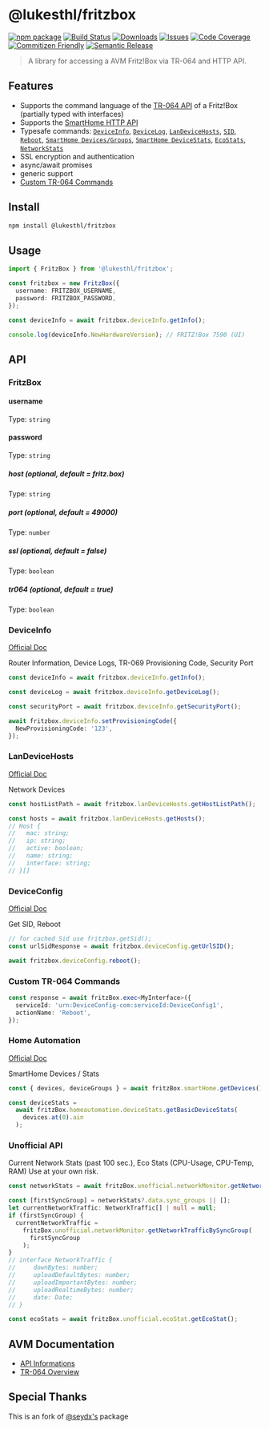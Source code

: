 # @lukesthl/fritzbox

[![npm package][npm-img]][npm-url]
[![Build Status][build-img]][build-url]
[![Downloads][downloads-img]][downloads-url]
[![Issues][issues-img]][issues-url]
[![Code Coverage][codecov-img]][codecov-url]
[![Commitizen Friendly][commitizen-img]][commitizen-url]
[![Semantic Release][semantic-release-img]][semantic-release-url]

> A library for accessing a AVM Fritz!Box via TR-064 and HTTP API.

## Features

- Supports the command language of the [TR-064 API](https://avm.de/fileadmin/user_upload/Global/Service/Schnittstellen/AVM_TR-064_overview.pdf) of a Fritz!Box (partially typed with interfaces)
- Supports the [SmartHome HTTP API](https://avm.de/fileadmin/user_upload/Global/Service/Schnittstellen/AHA-HTTP-Interface.pdf)
- Typesafe commands: [`DeviceInfo`](#DeviceInfo), [`DeviceLog`](#DeviceInfo), [`LanDeviceHosts`](#LanDeviceHosts), [`SID`](#DeviceConfig), [`Reboot`](DeviceConfig), [`SmartHome Devices/Groups`](#home-automation), [`SmartHome DeviceStats`](#home-automation), [`EcoStats`](#unofficial-api), [`NetworkStats`](#unofficial-api)
- SSL encryption and authentication
- async/await promises
- generic support
- [Custom TR-064 Commands](#custom-tr-064-commands)

## Install

```bash
npm install @lukesthl/fritzbox
```

## Usage

```ts
import { FritzBox } from '@lukesthl/fritzbox';

const fritzbox = new FritzBox({
  username: FRITZBOX_USERNAME,
  password: FRITZBOX_PASSWORD,
});

const deviceInfo = await fritzbox.deviceInfo.getInfo();

console.log(deviceInfo.NewHardwareVersion); // FRITZ!Box 7590 (UI)
```

## API

### FritzBox

#### username

Type: `string`

#### password

Type: `string`

##### host (optional, default = fritz.box)

Type: `string`

##### port (optional, default = 49000)

Type: `number`

##### ssl (optional, default = false)

Type: `boolean`

##### tr064 (optional, default = true)

Type: `boolean`

### DeviceInfo

[Official Doc](https://avm.de/fileadmin/user_upload/Global/Service/Schnittstellen/deviceinfoSCPD.pdf)

Router Information, Device Logs, TR-069 Provisioning Code, Security Port

```ts
const deviceInfo = await fritzbox.deviceInfo.getInfo();

const deviceLog = await fritzbox.deviceInfo.getDeviceLog();

const securityPort = await fritzbox.deviceInfo.getSecurityPort();

await fritzbox.deviceInfo.setProvisioningCode({
  NewProvisioningCode: '123',
});
```

### LanDeviceHosts

[Official Doc](https://avm.de/fileadmin/user_upload/Global/Service/Schnittstellen/hostsSCPD.pdf)

Network Devices

```ts
const hostListPath = await fritzbox.lanDeviceHosts.getHostListPath();

const hosts = await fritzbox.lanDeviceHosts.getHosts();
// Host {
//   mac: string;
//   ip: string;
//   active: boolean;
//   name: string;
//   interface: string;
// }[]
```

### DeviceConfig

[Official Doc](https://avm.de/fileadmin/user_upload/Global/Service/Schnittstellen/deviceconfigSCPD.pdf)

Get SID, Reboot

```ts
// for cached Sid use fritzbox.getSid();
const urlSidResponse = await fritzbox.deviceConfig.getUrlSID();

await fritzbox.deviceConfig.reboot();
```

### Custom TR-064 Commands

```ts
const response = await fritzBox.exec<MyInterface>({
  serviceId: 'urn:DeviceConfig-com:serviceId:DeviceConfig1',
  actionName: 'Reboot',
});
```

### Home Automation

[Official Doc](https://avm.de/fileadmin/user_upload/Global/Service/Schnittstellen/AHA-HTTP-Interface.pdf)

SmartHome Devices / Stats

```ts
const { devices, deviceGroups } = await fritzBox.smartHome.getDevices();

const deviceStats =
  await fritzBox.homeautomation.deviceStats.getBasicDeviceStats(
    devices.at(0).ain
  );
```

### Unofficial API

Current Network Stats (past 100 sec.), Eco Stats (CPU-Usage, CPU-Temp, RAM)
Use at your own risk.

```ts
const networkStats = await fritzBox.unofficial.networkMonitor.getNetworkStats();

const [firstSyncGroup] = networkStats?.data.sync_groups || [];
let currentNetworkTraffic: NetworkTraffic[] | null = null;
if (firstSyncGroup) {
  currentNetworkTraffic =
    fritzBox.unofficial.networkMonitor.getNetworkTrafficBySyncGroup(
      firstSyncGroup
    );
}
// interface NetworkTraffic {
//     downBytes: number;
//     uploadDefaultBytes: number;
//     uploadImportantBytes: number;
//     uploadRealtimeBytes: number;
//     date: Date;
// }

const ecoStats = await fritzBox.unofficial.ecoStat.getEcoStat();
```

## AVM Documentation

- [API Informations](https://avm.de/service/schnittstellen/)
- [TR-064 Overview](https://avm.de/fileadmin/user_upload/Global/Service/Schnittstellen/AVM_TR-064_overview.pdf)

## Special Thanks

This is an fork of [@seydx's](https://github.com/seydx/fritzbox) package

[build-img]: https://github.com/lukesthl/ts-axios-digest-auth/actions/workflows/release.yml/badge.svg
[build-url]: https://github.com/lukesthl/ts-axios-digest-auth/actions/workflows/release.yml
[downloads-img]: https://img.shields.io/npm/dt/@lukesthl/ts-axios-digest-auth
[downloads-url]: https://www.npmtrends.com/@lukesthl/ts-axios-digest-auth
[npm-img]: https://img.shields.io/npm/v/@lukesthl/ts-axios-digest-auth
[npm-url]: https://www.npmjs.com/package/@lukesthl/ts-axios-digest-auth
[issues-img]: https://img.shields.io/github/issues/lukesthl/ts-axios-digest-auth
[issues-url]: https://github.com/lukesthl/ts-axios-digest-auth/issues
[codecov-img]: https://codecov.io/gh/lukesthl/ts-axios-digest-auth/branch/main/graph/badge.svg
[codecov-url]: https://codecov.io/gh/lukesthl/ts-axios-digest-auth
[semantic-release-img]: https://img.shields.io/badge/%20%20%F0%9F%93%A6%F0%9F%9A%80-semantic--release-e10079.svg
[semantic-release-url]: https://github.com/semantic-release/semantic-release
[commitizen-img]: https://img.shields.io/badge/commitizen-friendly-brightgreen.svg
[commitizen-url]: http://commitizen.github.io/cz-cli/
